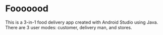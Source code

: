 # Fooooood
This is a 3-in-1 food delivery app created with Android Studio using Java. There are 3 user modes: customer, delivery man, and stores.
